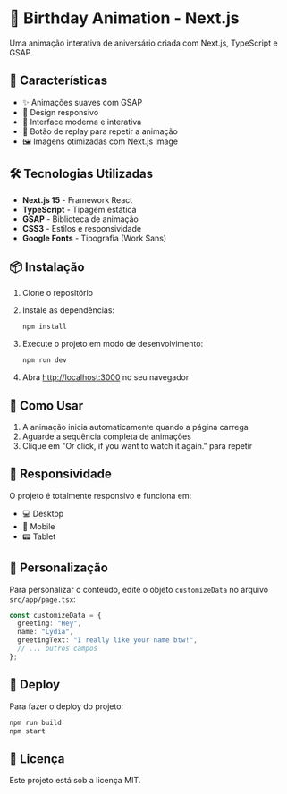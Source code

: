 # 🎉 Birthday Animation - Next.js

Uma animação interativa de aniversário criada com Next.js, TypeScript e GSAP.

## 🚀 Características

- ✨ Animações suaves com GSAP
- 📱 Design responsivo
- 🎨 Interface moderna e interativa
- 🔄 Botão de replay para repetir a animação
- 🖼️ Imagens otimizadas com Next.js Image

## 🛠️ Tecnologias Utilizadas

- **Next.js 15** - Framework React
- **TypeScript** - Tipagem estática
- **GSAP** - Biblioteca de animação
- **CSS3** - Estilos e responsividade
- **Google Fonts** - Tipografia (Work Sans)

## 📦 Instalação

1. Clone o repositório
2. Instale as dependências:
   ```bash
   npm install
   ```

3. Execute o projeto em modo de desenvolvimento:
   ```bash
   npm run dev
   ```

4. Abra [http://localhost:3000](http://localhost:3000) no seu navegador

## 🎯 Como Usar

1. A animação inicia automaticamente quando a página carrega
2. Aguarde a sequência completa de animações
3. Clique em "Or click, if you want to watch it again." para repetir

## 📱 Responsividade

O projeto é totalmente responsivo e funciona em:
- 💻 Desktop
- 📱 Mobile
- 📟 Tablet

## 🎨 Personalização

Para personalizar o conteúdo, edite o objeto `customizeData` no arquivo `src/app/page.tsx`:

```typescript
const customizeData = {
  greeting: "Hey",
  name: "Lydia",
  greetingText: "I really like your name btw!",
  // ... outros campos
};
```

## 🚀 Deploy

Para fazer o deploy do projeto:

```bash
npm run build
npm start
```

## 📄 Licença

Este projeto está sob a licença MIT.
